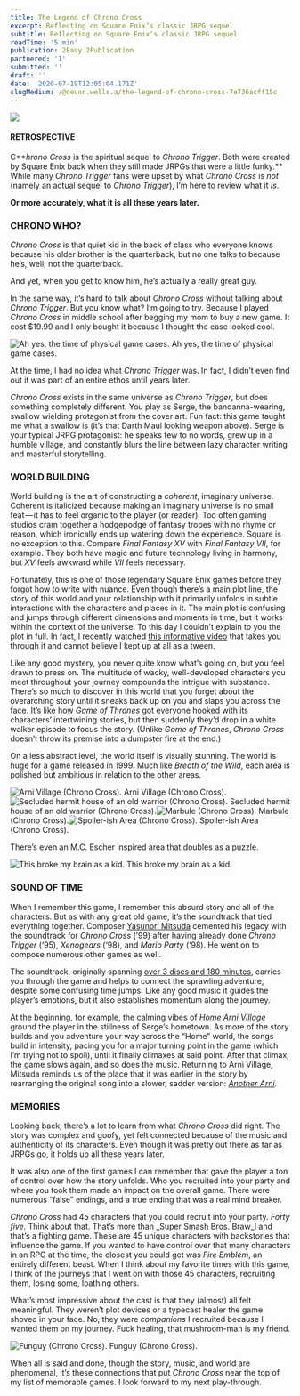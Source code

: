 ```yaml
---
title: The Legend of Chrono Cross
excerpt: Reflecting on Square Enix’s classic JRPG sequel
subtitle: Reflecting on Square Enix’s classic JRPG sequel
readTime: '5 min'
publication: 2Easy 2Publication
partnered: '1'
submitted: ''
draft: ''
date: '2020-07-19T12:05:04.171Z'
slugMedium: /@devon.wells.a/the-legend-of-chrono-cross-7e736acff15c
---
```


![](https://cdn-images-1.medium.com/max/2560/1*0HDyMyOzx_jLGlZmH-LaKw.png)

#### RETROSPECTIVE

C**_hrono Cross_ is the spiritual sequel to _Chrono Trigger_. Both were created by Square Enix back when they still made JRPGs that were a little funky.** While many _Chrono Trigger_ fans were upset by what _Chrono Cross_ is _not_ (namely an actual sequel to _Chrono Trigger_), I’m here to review what it _is_.

**Or more accurately, what it is all these years later.**

### CHRONO WHO?

_Chrono Cross_ is that quiet kid in the back of class who everyone knows because his older brother is the quarterback, but no one talks to because he’s, well, not the quarterback.

And yet, when you get to know him, he’s actually a really great guy.

In the same way, it’s hard to talk about _Chrono Cross_ without talking about _Chrono Trigger_. But you know what? I’m going to try. Because I played _Chrono Cross_ in middle school after begging my mom to buy a new game. It cost $19.99 and I only bought it because I thought the case looked cool.

![Ah yes, the time of physical game cases.](https://cdn-images-1.medium.com/max/800/1*Ef_FAM1ITuVH3JGouXPjjQ.jpeg)
Ah yes, the time of physical game cases.

At the time, I had no idea what _Chrono Trigger_ was. In fact, I didn’t even find out it was part of an entire ethos until years later.

_Chrono Cross_ exists in the same universe as _Chrono Trigger_, but does something completely different. You play as Serge, the bandanna-wearing, swallow wielding protagonist from the cover art. Fun fact: this game taught me what a swallow is (it’s that Darth Maul looking weapon above). Serge is your typical JRPG protagonist: he speaks few to no words, grew up in a humble village, and constantly blurs the line between lazy character writing and masterful storytelling.

### WORLD BUILDING

World building is the art of constructing a _coherent_, imaginary universe. Coherent is italicized because making an imaginary universe is no small feat — it has to feel organic to the player (or reader). Too often gaming studios cram together a hodgepodge of fantasy tropes with no rhyme or reason, which ironically ends up watering down the experience. Square is no exception to this. Compare _Final Fantasy XV_ with _Final Fantasy VII_, for example. They both have magic and future technology living in harmony, but _XV_ feels awkward while _VII_ feels necessary.

Fortunately, this is one of those legendary Square Enix games before they forgot how to write with nuance. Even though there’s a main plot line, the story of this world and your relationship with it primarily unfolds in subtle interactions with the characters and places in it. The main plot is confusing and jumps through different dimensions and moments in time, but it works within the context of the universe. To this day I couldn’t explain to you the plot in full. In fact, I recently watched [this informative video](https://www.youtube.com/watch?v=gTlCXofUIaE) that takes you through it and cannot believe I kept up at all as a tween.

Like any good mystery, you never quite know what’s going on, but you feel drawn to press on. The multitude of wacky, well-developed characters you meet throughout your journey compounds the intrigue with substance. There’s so much to discover in this world that you forget about the overarching story until it sneaks back up on you and slaps you across the face. It’s like how _Game of Thrones_ got everyone hooked with its characters’ intertwining stories, but then suddenly they’d drop in a white walker episode to focus the story. (Unlike _Game of Thrones_, _Chrono Cross_ doesn’t throw its premise into a dumpster fire at the end.)

On a less abstract level, the world itself is visually stunning. The world is huge for a game released in 1999. Much like _Breath of the Wild_, each area is polished but ambitious in relation to the other areas.

![Arni Village (Chrono Cross).](https://cdn-images-1.medium.com/max/800/1*S5E6zLseaaBj9VN1CrxecA.png)
Arni Village (Chrono Cross).![Secluded hermit house of an old warrior (Chrono Cross).](https://cdn-images-1.medium.com/max/800/1*_t6p9-756BvYjL3y8brfaQ.png)
Secluded hermit house of an old warrior (Chrono Cross).![Marbule (Chrono Cross).](https://cdn-images-1.medium.com/max/800/1*87oOt4CQrdPHIr0fVArK1w.png)
Marbule (Chrono Cross).![Spoiler-ish Area (Chrono Cross).](https://cdn-images-1.medium.com/max/800/1*m6z9gJT-uFokSYU_ipqDhw.png)
Spoiler-ish Area (Chrono Cross).

There’s even an M.C. Escher inspired area that doubles as a puzzle.

![This broke my brain as a kid.](https://cdn-images-1.medium.com/max/800/1*XK1mPY0Y2yPf4FNKwUZaIQ.jpeg)
This broke my brain as a kid.

### SOUND OF TIME

When I remember this game, I remember this absurd story and all of the characters. But as with any great old game, it’s the soundtrack that tied everything together. Composer [Yasunori Mitsuda](https://en.wikipedia.org/wiki/Yasunori_Mitsuda) cemented his legacy with the soundtrack for _Chrono Cross_ (’99) after having already done _Chrono Trigger_ (‘95), _Xenogears_ (‘98), and _Mario Party_ (‘98). He went on to compose numerous other games as well.

The soundtrack, originally spanning [over 3 discs and 180 minutes](https://en.wikipedia.org/wiki/Music_of_Chrono_Cross), carries you through the game and helps to connect the sprawling adventure, despite some confusing time jumps. Like any good music it guides the player’s emotions, but it also establishes momentum along the journey.

At the beginning, for example, the calming vibes of [_Home Arni Village_](https://www.youtube.com/watch?v=Z8ILhJCr60A) ground the player in the stillness of Serge’s hometown. As more of the story builds and you adventure your way across the “Home” world, the songs build in intensity, pacing you for a major turning point in the game (which I’m trying not to spoil), until it finally climaxes at said point. After that climax, the game slows again, and so does the music. Returning to Arni Village, Mitsuda reminds us of the place that it was earlier in the story by rearranging the original song into a slower, sadder version: [_Another Arni_](https://youtu.be/GGZvYTIPo10?list=PLe49bTB1MEI2UcYl9lzqn5MeUH5aaGhdu)_._

### MEMORIES

Looking back, there’s a lot to learn from what _Chrono Cross_ did right. The story was complex and goofy, yet felt connected because of the music and authenticity of its characters. Even though it was pretty out there as far as JRPGs go, it holds up all these years later.

It was also one of the first games I can remember that gave the player a ton of control over how the story unfolds. Who you recruited into your party and where you took them made an impact on the overall game. There were numerous “false” endings, and a true ending that was a real mind breaker.

_Chrono Cross_ had 45 characters that you could recruit into your party. _Forty five._ Think about that. That’s more than _Super Smash Bros. Braw_l and that’s a fighting game. These are 45 unique characters with backstories that influence the game. If you wanted to have control over that many characters in an RPG at the time, the closest you could get was _Fire Emblem_, an entirely different beast. When I think about my favorite times with this game, I think of the journeys that I went on with those 45 characters, recruiting them, losing some, loathing others.

What’s most impressive about the cast is that they (almost) all felt meaningful. They weren’t plot devices or a typecast healer the game shoved in your face. No, they were _companions_ I recruited because I wanted them on my journey. Fuck healing, that mushroom-man is my friend.

![Funguy (Chrono Cross).](https://cdn-images-1.medium.com/max/800/1*D_NZbqq-Mw8sHdRsPKR-dA.png)
Funguy (Chrono Cross).

When all is said and done, though the story, music, and world are phenomenal, it’s these connections that put _Chrono Cross_ near the top of my list of memorable games. I look forward to my next play-through.